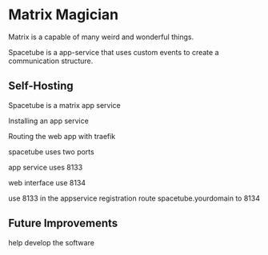 # Matrix Magician

Matrix is a capable of many weird and wonderful things.

Spacetube is a app-service that uses custom events to create a communication structure.

## Self-Hosting

Spacetube is a matrix app service

Installing an app service

Routing the web app with traefik

spacetube uses two ports

app service uses 8133

web interface use 8134

use 8133 in the appservice registration
route spacetube.yourdomain to 8134

## Future Improvements


help develop the software